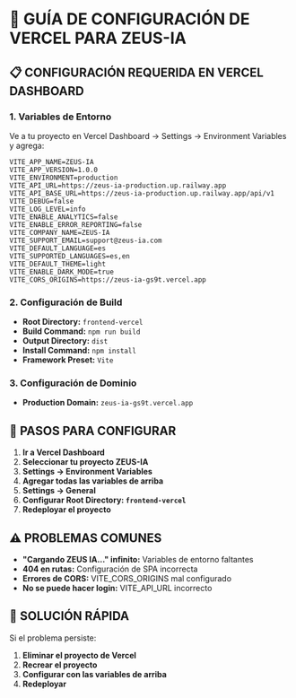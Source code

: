 # 🚀 GUÍA DE CONFIGURACIÓN DE VERCEL PARA ZEUS-IA

## 📋 CONFIGURACIÓN REQUERIDA EN VERCEL DASHBOARD

### 1. **Variables de Entorno**
Ve a tu proyecto en Vercel Dashboard → Settings → Environment Variables y agrega:

```env
VITE_APP_NAME=ZEUS-IA
VITE_APP_VERSION=1.0.0
VITE_ENVIRONMENT=production
VITE_API_URL=https://zeus-ia-production.up.railway.app
VITE_API_BASE_URL=https://zeus-ia-production.up.railway.app/api/v1
VITE_DEBUG=false
VITE_LOG_LEVEL=info
VITE_ENABLE_ANALYTICS=false
VITE_ENABLE_ERROR_REPORTING=false
VITE_COMPANY_NAME=ZEUS-IA
VITE_SUPPORT_EMAIL=support@zeus-ia.com
VITE_DEFAULT_LANGUAGE=es
VITE_SUPPORTED_LANGUAGES=es,en
VITE_DEFAULT_THEME=light
VITE_ENABLE_DARK_MODE=true
VITE_CORS_ORIGINS=https://zeus-ia-gs9t.vercel.app
```

### 2. **Configuración de Build**
- **Root Directory:** `frontend-vercel`
- **Build Command:** `npm run build`
- **Output Directory:** `dist`
- **Install Command:** `npm install`
- **Framework Preset:** `Vite`

### 3. **Configuración de Dominio**
- **Production Domain:** `zeus-ia-gs9t.vercel.app`

## 🔧 PASOS PARA CONFIGURAR

1. **Ir a Vercel Dashboard**
2. **Seleccionar tu proyecto ZEUS-IA**
3. **Settings → Environment Variables**
4. **Agregar todas las variables de arriba**
5. **Settings → General**
6. **Configurar Root Directory: `frontend-vercel`**
7. **Redeployar el proyecto**

## ⚠️ PROBLEMAS COMUNES

- **"Cargando ZEUS IA..." infinito:** Variables de entorno faltantes
- **404 en rutas:** Configuración de SPA incorrecta
- **Errores de CORS:** VITE_CORS_ORIGINS mal configurado
- **No se puede hacer login:** VITE_API_URL incorrecto

## 🚀 SOLUCIÓN RÁPIDA

Si el problema persiste:
1. **Eliminar el proyecto de Vercel**
2. **Recrear el proyecto**
3. **Configurar con las variables de arriba**
4. **Redeployar**
